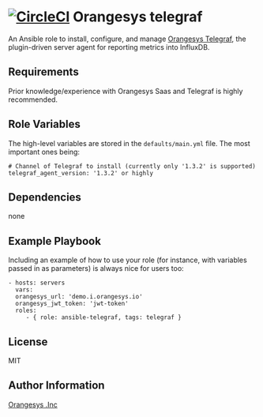 [![CircleCI](https://circleci.com/gh/orangesys/ansible-role-telegraf.svg?style=svg)](https://circleci.com/gh/orangesys/ansible-role-telegraf)
Orangesys telegraf
=========

An Ansible role to install, configure, and manage [Orangesys Telegraf](https://github.com/orangesys/telegraf), the plugin-driven server agent for reporting metrics into InfluxDB.


Requirements
------------

Prior knowledge/experience with Orangesys Saas and Telegraf is highly recommended.

Role Variables
--------------

The high-level variables are stored in the `defaults/main.yml` file. The most important ones being:

```
# Channel of Telegraf to install (currently only '1.3.2' is supported)
telegraf_agent_version: '1.3.2' or highly

```

Dependencies
------------

none

Example Playbook
----------------

Including an example of how to use your role (for instance, with variables passed in as parameters) is always nice for users too:

    - hosts: servers
      vars:
      orangesys_url: 'demo.i.orangesys.io'
      orangesys_jwt_token: 'jwt-token'
      roles:
         - { role: ansible-telegraf, tags: telegraf }

License
-------

MIT

Author Information
------------------

[Orangesys .Inc](https://orangesys.io)
